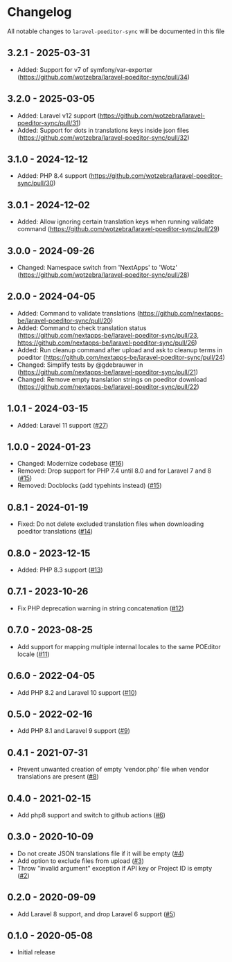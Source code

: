# Changelog

All notable changes to `laravel-poeditor-sync` will be documented in this file

## 3.2.1 - 2025-03-31

- Added: Support for v7 of symfony/var-exporter (https://github.com/wotzebra/laravel-poeditor-sync/pull/34)

## 3.2.0 - 2025-03-05

- Added: Laravel v12 support (https://github.com/wotzebra/laravel-poeditor-sync/pull/31)
- Added: Support for dots in translations keys inside json files (https://github.com/wotzebra/laravel-poeditor-sync/pull/32)

## 3.1.0 - 2024-12-12

- Added: PHP 8.4 support (https://github.com/wotzebra/laravel-poeditor-sync/pull/30)

## 3.0.1 - 2024-12-02

- Added: Allow ignoring certain translation keys when running validate command (https://github.com/wotzebra/laravel-poeditor-sync/pull/29)

## 3.0.0 - 2024-09-26

- Changed: Namespace switch from 'NextApps' to 'Wotz' (https://github.com/wotzebra/laravel-poeditor-sync/pull/28)

## 2.0.0 - 2024-04-05

- Added: Command to validate translations (https://github.com/nextapps-be/laravel-poeditor-sync/pull/20)
- Added: Command to check translation status (https://github.com/nextapps-be/laravel-poeditor-sync/pull/23, https://github.com/nextapps-be/laravel-poeditor-sync/pull/26)
- Added: Run cleanup command after upload and ask to cleanup terms in poeditor (https://github.com/nextapps-be/laravel-poeditor-sync/pull/24)
- Changed: Simplify tests by @gdebrauwer in (https://github.com/nextapps-be/laravel-poeditor-sync/pull/21)
- Changed: Remove empty translation strings on poeditor download (https://github.com/nextapps-be/laravel-poeditor-sync/pull/22)

## 1.0.1 - 2024-03-15

- Added: Laravel 11 support ([#27](https://github.com/wotzebra/laravel-poeditor-sync/pull/27))

## 1.0.0 - 2024-01-23

- Changed: Modernize codebase ([#16](https://github.com/wotzebra/laravel-poeditor-sync/pull/16))
- Removed: Drop support for PHP 7.4 until 8.0  and for Laravel 7 and 8 ([#15](https://github.com/wotzebra/laravel-poeditor-sync/pull/15))
- Removed: Docblocks (add typehints instead) ([#15](https://github.com/wotzebra/laravel-poeditor-sync/pull/15))

## 0.8.1 - 2024-01-19

- Fixed: Do not delete excluded translation files when downloading poeditor translations ([#14](https://github.com/wotzebra/laravel-poeditor-sync/pull/14))

## 0.8.0 - 2023-12-15

- Added: PHP 8.3 support ([#13](https://github.com/wotzebra/laravel-poeditor-sync/pull/13))

## 0.7.1 - 2023-10-26

- Fix PHP deprecation warning in string concatenation ([#12](https://github.com/wotzebra/laravel-poeditor-sync/pull/12))

## 0.7.0 - 2023-08-25

- Add support for mapping multiple internal locales to the same POEditor locale ([#11](https://github.com/wotzebra/laravel-poeditor-sync/pull/11))

## 0.6.0 - 2022-04-05

- Add PHP 8.2 and Laravel 10 support ([#10](https://github.com/wotzebra/laravel-poeditor-sync/pull/10))

## 0.5.0 - 2022-02-16

- Add PHP 8.1 and Laravel 9 support ([#9](https://github.com/wotzebra/laravel-poeditor-sync/pull/9))

## 0.4.1 - 2021-07-31

 - Prevent unwanted creation of empty 'vendor.php' file when vendor translations are present ([#8](https://github.com/wotzebra/laravel-poeditor-sync/pull/8))

## 0.4.0 - 2021-02-15

 - Add php8 support and switch to github actions ([#6](https://github.com/wotzebra/laravel-poeditor-sync/pull/6))

## 0.3.0 - 2020-10-09

 - Do not create JSON translations file if it will be empty ([#4](https://github.com/wotzebra/laravel-poeditor-sync/pull/4))
 - Add option to exclude files from upload ([#3](https://github.com/wotzebra/laravel-poeditor-sync/pull/3))
 - Throw "invalid argument" exception if API key or Project ID is empty ([#2](https://github.com/wotzebra/laravel-poeditor-sync/pull/2))

## 0.2.0 - 2020-09-09

- Add Laravel 8 support, and drop Laravel 6 support ([#5](https://github.com/wotzebra/laravel-poeditor-sync/pull/5))

## 0.1.0 - 2020-05-08

- Initial release
